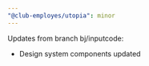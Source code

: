 ```yaml
---
"@club-employes/utopia": minor
---
```


Updates from branch bj/inputcode:
- Design system components updated
